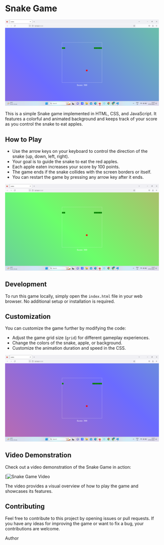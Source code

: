 # Snake Game

![Snake Game Screenshot 1](https://github.com/ab9106/Snake-game/blob/main/Screenshot%20(75).png)


This is a simple Snake game implemented in HTML, CSS, and JavaScript. It features a colorful and animated background and keeps track of your score as you control the snake to eat apples.

## How to Play

- Use the arrow keys on your keyboard to control the direction of the snake (up, down, left, right).
- Your goal is to guide the snake to eat the red apples.
- Each apple eaten increases your score by 100 points.
- The game ends if the snake collides with the screen borders or itself.
- You can restart the game by pressing any arrow key after it ends.


![Snake Game Screenshot 2](https://github.com/ab9106/Snake-game/blob/main/Screenshot%20(76).png)


## Development

To run this game locally, simply open the `index.html` file in your web browser. No additional setup or installation is required.

## Customization

You can customize the game further by modifying the code:
- Adjust the game grid size (`grid`) for different gameplay experiences.
- Change the colors of the snake, apple, or background.
- Customize the animation duration and speed in the CSS.

![Snake Game Screenshot 3](https://github.com/ab9106/Snake-game/blob/main/Screenshot%20(77).png)

## Video Demonstration

Check out a video demonstration of the Snake Game in action:

[![Snake Game Video](https://drive.google.com/file/d/1hOxRavVXmq_FEpfO3NJWPtZitkvsCd6f/view?usp=sharing)

The video provides a visual overview of how to play the game and showcases its features.


## Contributing

Feel free to contribute to this project by opening issues or pull requests. If you have any ideas for improving the game or want to fix a bug, your contributions are welcome.

Author



